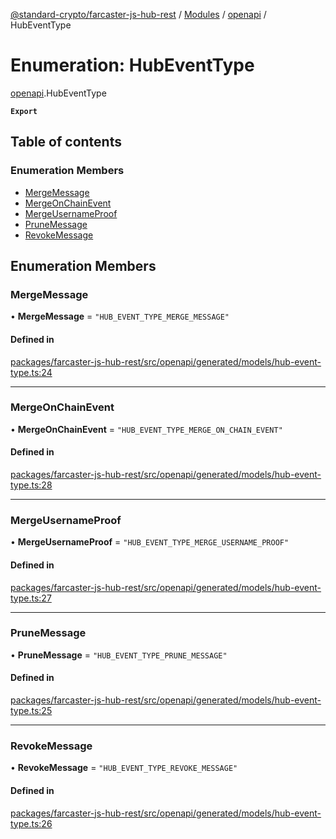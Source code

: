 [@standard-crypto/farcaster-js-hub-rest](../README.md) / [Modules](../modules.md) / [openapi](../modules/openapi.md) / HubEventType

# Enumeration: HubEventType

[openapi](../modules/openapi.md).HubEventType

**`Export`**

## Table of contents

### Enumeration Members

- [MergeMessage](openapi.HubEventType.md#mergemessage)
- [MergeOnChainEvent](openapi.HubEventType.md#mergeonchainevent)
- [MergeUsernameProof](openapi.HubEventType.md#mergeusernameproof)
- [PruneMessage](openapi.HubEventType.md#prunemessage)
- [RevokeMessage](openapi.HubEventType.md#revokemessage)

## Enumeration Members

### MergeMessage

• **MergeMessage** = ``"HUB_EVENT_TYPE_MERGE_MESSAGE"``

#### Defined in

[packages/farcaster-js-hub-rest/src/openapi/generated/models/hub-event-type.ts:24](https://github.com/standard-crypto/farcaster-js/blob/main/packages/farcaster-js-hub-rest/src/openapi/generated/models/hub-event-type.ts#L24)

___

### MergeOnChainEvent

• **MergeOnChainEvent** = ``"HUB_EVENT_TYPE_MERGE_ON_CHAIN_EVENT"``

#### Defined in

[packages/farcaster-js-hub-rest/src/openapi/generated/models/hub-event-type.ts:28](https://github.com/standard-crypto/farcaster-js/blob/main/packages/farcaster-js-hub-rest/src/openapi/generated/models/hub-event-type.ts#L28)

___

### MergeUsernameProof

• **MergeUsernameProof** = ``"HUB_EVENT_TYPE_MERGE_USERNAME_PROOF"``

#### Defined in

[packages/farcaster-js-hub-rest/src/openapi/generated/models/hub-event-type.ts:27](https://github.com/standard-crypto/farcaster-js/blob/main/packages/farcaster-js-hub-rest/src/openapi/generated/models/hub-event-type.ts#L27)

___

### PruneMessage

• **PruneMessage** = ``"HUB_EVENT_TYPE_PRUNE_MESSAGE"``

#### Defined in

[packages/farcaster-js-hub-rest/src/openapi/generated/models/hub-event-type.ts:25](https://github.com/standard-crypto/farcaster-js/blob/main/packages/farcaster-js-hub-rest/src/openapi/generated/models/hub-event-type.ts#L25)

___

### RevokeMessage

• **RevokeMessage** = ``"HUB_EVENT_TYPE_REVOKE_MESSAGE"``

#### Defined in

[packages/farcaster-js-hub-rest/src/openapi/generated/models/hub-event-type.ts:26](https://github.com/standard-crypto/farcaster-js/blob/main/packages/farcaster-js-hub-rest/src/openapi/generated/models/hub-event-type.ts#L26)
